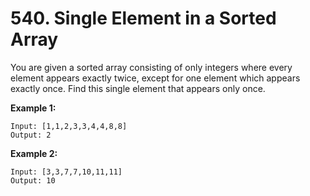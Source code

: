# 540. Single Element in a Sorted Array

You are given a sorted array consisting of only integers where every element appears exactly twice, except for one element which appears exactly once. Find this single element that appears only once.

**Example 1:**

    Input: [1,1,2,3,3,4,4,8,8]
    Output: 2

**Example 2:**

    Input: [3,3,7,7,10,11,11]
    Output: 10
